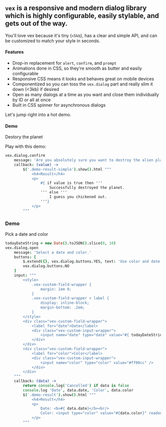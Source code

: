## `vex` is a responsive and modern dialog library which is highly configurable, easily stylable, and gets out of the way.

You'll love vex because it's tiny (`<5kb`), has a clear and simple API, and can be customized to match your style in seconds.

#### Features

- Drop-in replacement for `alert`, `confirm`, and `prompt`
- Animations done in CSS, so they're smooth as butter and easily configurable
- Responsive CSS means it looks and behaves great on mobile devices
- Componentized so you can toss the `vex.dialog` part and really slim it down (<3kb) if desired
- Open as many dialogs at a time as you want and close them individually by ID or all at once
- Built in CSS spinner for asynchronous dialogs

Let's jump right into a hot demo.

#### Demo

<a class="demo-confirm hs-brand-button">Destory the planet</a>
<div class="demo-result-simple hs-doc-callout hs-doc-callout-info" style="display: none"></div>
<script>
$('.demo-confirm').click(function(){
    $('.executr-run-button:first').click();
});
</script>

Play with this demo:

```coffeescript
vex.dialog.confirm
    message: 'Are you absolutely sure you want to destroy the alien planet?'
    callback: (value) ->
        $('.demo-result-simple').show().html """
            <h4>Result</h4>
            <p>
                #{ if value is true then '''
                    Successfully destroyed the planet.
                ''' else '''
                    I guess you chickened out.
                '''}
            </p>
        """
```

### Demo

<a class="demo hs-brand-button">Pick a date and color</a>
<div class="demo-result hs-doc-callout hs-doc-callout-info" style="display: none"></div>
<script>
    $('.demo').click(function(){
        $('.executr-run-button:last').click();
    });
</script>

```coffeescript
todayDateString = new Date().toJSON().slice(0, 10)
vex.dialog.open
    message: 'Select a date and color.'
    buttons: [
        $.extend({}, vex.dialog.buttons.YES, text: 'Use color and date')
        vex.dialog.buttons.NO
    ]
    input: """
        <style>
            .vex-custom-field-wrapper {
                margin: 1em 0;
            }
            .vex-custom-field-wrapper > label {
                display: inline-block;
                margin-bottom: .2em;
            }
        </style>
        <div class="vex-custom-field-wrapper">
            <label for="date">Date</label>
            <div class="vex-custom-input-wrapper">
                <input name="date" type="date" value="#{ todayDateString }" />
            </div>
        </div>
        <div class="vex-custom-field-wrapper">
            <label for="color">Color</label>
            <div class="vex-custom-input-wrapper">
                <input name="color" type="color" value="#ff00cc" />
            </div>
        </div>
    """
    callback: (data) ->
        return console.log('Cancelled') if data is false
        console.log 'Date', data.date, 'Color', data.color
        $('.demo-result').show().html """
            <h4>Result</h4>
            <p>
                Date: <b>#{ data.date}</b><br/>
                Color: <input type="color" value="#{data.color}" readonly />
            </p>
        """
```

<!-- Resources for the demos -->
<script src="/vex/js/vex.js"></script>
<link rel="stylesheet" href="/vex/css/vex.css" />
<script src="/vex/js/vex.dialog.js"></script>
<link rel="stylesheet" href="/vex/css/vex.dialog.css" />
<p style="-webkit-transform: translateZ(0)"></p>